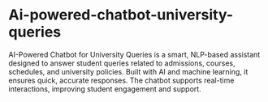 # Ai-powered-chatbot-university-queries
AI-Powered Chatbot for University Queries is a smart, NLP-based assistant designed to answer student queries related to admissions, courses, schedules, and university policies. Built with AI and machine learning, it ensures quick, accurate responses. The chatbot supports real-time interactions, improving student engagement and support.

